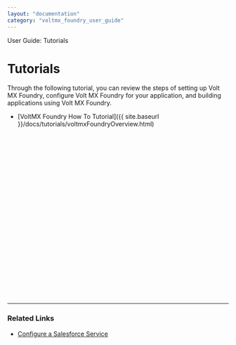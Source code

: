 ```yaml
---
layout: "documentation"
category: "voltmx_foundry_user_guide"
---
```

                              

User Guide: Tutorials

Tutorials
=========

Through the following tutorial, you can review the steps of setting up Volt MX Foundry, configure Volt MX Foundry for your application, and building applications using Volt MX Foundry.

*   [VoltMX Foundry How To Tutorial]({{ site.baseurl }}/docs/tutorials/voltmxFoundryOverview.html)  
 

<hr style="margin-top:400px;">
<h3>Related Links</h3>
<ul>
<li>
<a href="../../../../Iris/iris_user_guide/Content/Sfdc_service.html">Configure a Salesforce Service</a>
</li>
</ul>








